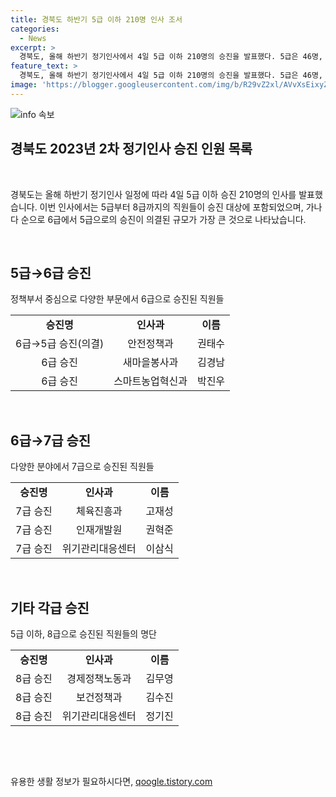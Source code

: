 ```yaml
---
title: 경북도 하반기 5급 이하 210명 인사 조서
categories:
  - News
excerpt: >
  경북도, 올해 하반기 정기인사에서 4일 5급 이하 210명의 승진을 발표했다. 5급은 46명, 연구․지도관 6명, 6급 52명, 7급 이하 106명으로, 최대 규모의 승진이며 5급 팀장급 승진은 2023년 하반기 승진 규모의 두 배가 넘는다. 2024년 7월 4일부터 총 210명이 승진한다.
feature_text: >
  경북도, 올해 하반기 정기인사에서 4일 5급 이하 210명의 승진을 발표했다. 5급은 46명, 연구․지도관 6명, 6급 52명, 7급 이하 106명으로, 최대 규모의 승진이며 5급 팀장급 승진은 2023년 하반기 승진 규모의 두 배가 넘는다. 2024년 7월 4일부터 총 210명이 승진한다.
image: 'https://blogger.googleusercontent.com/img/b/R29vZ2xl/AVvXsEixyZcFfHzMRdzZMjFBmAUKJYCLCGyLL1o632UiGVXcaFdKo_bkvkuCioo0uUKlGfBVcT3P84aROyZIXSBEx3Aw5nCQ3pTgDom1WDC4m8eifvWiAmWEEVb4x6G_l8C0QH225ldMjyaFvpxGEBGNO37VmDTDMHGhJPq73UglMfDca1-0aw/s1600/blogspot.png'
---
```


<p><img src="https://blogger.googleusercontent.com/img/b/R29vZ2xl/AVvXsEixyZcFfHzMRdzZMjFBmAUKJYCLCGyLL1o632UiGVXcaFdKo_bkvkuCioo0uUKlGfBVcT3P84aROyZIXSBEx3Aw5nCQ3pTgDom1WDC4m8eifvWiAmWEEVb4x6G_l8C0QH225ldMjyaFvpxGEBGNO37VmDTDMHGhJPq73UglMfDca1-0aw/s1600/blogspot.png" alt="info 속보" /></p>

<h2 data-ke-size="size26">경북도 2023년 2차 정기인사 승진 인원 목록</h2>

<p data-ke-size="size16">&nbsp;</p>

<p>경북도는 올해 하반기 정기인사 일정에 따라 4일 5급 이하 승진 210명의 인사를 발표했습니다. 이번 인사에서는 5급부터 8급까지의 직원들이 승진 대상에 포함되었으며, 가나다 순으로 6급에서 5급으로의 승진이 의결된 규모가 가장 큰 것으로 나타났습니다.</p>

<p data-ke-size="size16">&nbsp;</p>

<h2 data-ke-size="size24">5급→6급 승진</h2>

<p data-ke-size="size16">정책부서 중심으로 다양한 부문에서 6급으로 승진된 직원들</p>

<table>
    <tr>
        <td style="text-align: center; height: 17px;"><b>승진명</b></td>
        <td style="text-align: center; height: 17px;"><b>인사과</b></td>
        <td style="text-align: center; height: 17px;"><b>이름</b></td>
    </tr>
    <tr>
        <td style="text-align: center; height: 17px;">6급→5급 승진(의결)</td>
        <td style="text-align: center; height: 17px;">안전정책과</td>
        <td style="text-align: center; height: 17px;">권태수</td>
    </tr>
    <tr>
        <td style="text-align: center; height: 17px;">6급 승진</td>
        <td style="text-align: center; height: 17px;">새마을봉사과</td>
        <td style="text-align: center; height: 17px;">김경남</td>
    </tr>
  <!-- 중략 -->
    <tr>
        <td style="text-align: center; height: 17px;">6급 승진</td>
        <td style="text-align: center; height: 17px;">스마트농업혁신과</td>
        <td style="text-align: center; height: 17px;">박진우</td>
    </tr>
</table>

<p data-ke-size="size16">&nbsp;</p>

<h2 data-ke-size="size24">6급→7급 승진</h2>

<p data-ke-size="size16">다양한 분야에서 7급으로 승진된 직원들</p>

<table>
    <tr>
        <td style="text-align: center; height: 17px;"><b>승진명</b></td>
        <td style="text-align: center; height: 17px;"><b>인사과</b></td>
        <td style="text-align: center; height: 17px;"><b>이름</b></td>
    </tr>
    <tr>
        <td style="text-align: center; height: 17px;">7급 승진</td>
        <td style="text-align: center; height: 17px;">체육진흥과</td>
        <td style="text-align: center; height: 17px;">고재성</td>
    </tr>
    <tr>
        <td style="text-align: center; height: 17px;">7급 승진</td>
        <td style="text-align: center; height: 17px;">인재개발원</td>
        <td style="text-align: center; height: 17px;">권혁준</td>
    </tr>
  <!-- 중략 -->
    <tr>
        <td style="text-align: center; height: 17px;">7급 승진</td>
        <td style="text-align: center; height: 17px;">위기관리대응센터</td>
        <td style="text-align: center; height: 17px;">이삼식</td>
    </tr>
</table>

<p data-ke-size="size16">&nbsp;</p>

<h2 data-ke-size="size24">기타 각급 승진</h2>

<p data-ke-size="size16">5급 이하, 8급으로 승진된 직원들의 명단</p>

<table>
    <tr>
        <td style="text-align: center; height: 17px;"><b>승진명</b></td>
        <td style="text-align: center; height: 17px;"><b>인사과</b></td>
        <td style="text-align: center; height: 17px;"><b>이름</b></td>
    </tr>
    <tr>
        <td style="text-align: center; height: 17px;">8급 승진</td>
        <td style="text-align: center; height: 17px;">경제정책노동과</td>
        <td style="text-align: center; height: 17px;">김무영</td>
    </tr>
    <tr>
        <td style="text-align: center; height: 17px;">8급 승진</td>
        <td style="text-align: center; height: 17px;">보건정책과</td>
        <td style="text-align: center; height: 17px;">김수진</td>
    </tr>
  <!-- 중략 -->
    <tr>
        <td style="text-align: center; height: 17px;">8급 승진</td>
        <td style="text-align: center; height: 17px;">위기관리대응센터</td>
        <td style="text-align: center; height: 17px;">정기진</td>
    </tr>
</table>

<p data-ke-size="size16">&nbsp;</p>

<p data-ke-size="size16">&nbsp;</p>
유용한 생활 정보가 필요하시다면, <a href="https://qoogle.tistory.com" rel="dofollow">qoogle.tistory.com</a>


